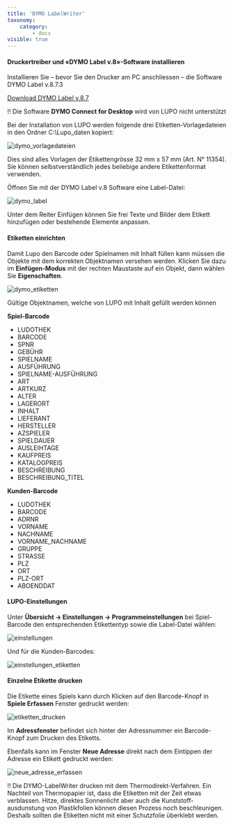 ```yaml
---
title: 'DYMO LabelWriter'
taxonomy:
    category:
        - docs
visible: true
---
```


#### Druckertreiber und «DYMO Label v.8»-Software installieren

Installieren Sie – bevor Sie den Drucker am PC anschliessen – die Software DYMO Label v.8.7.3

[Download DYMO Label v.8.7](https://www.ludothekprogramm.ch/download/item/dymo)

!! Die Software **DYMO Connect for Desktop** wird von LUPO nicht unterstützt

Bei der Installation von LUPO werden folgende drei Etiketten-Vorlagedateien in den Ordner C:\\Lupo_daten kopiert:

![dymo_vorlagedateien](../../images/dymo_vorlagedateien.png)

Dies sind alles Vorlagen der Etikettengrösse 32 mm x 57 mm (Art. N° 11354). Sie können selbstverständlich jedes beliebige andere Etikettenformat verwenden.

Öffnen Sie mit der DYMO Label v.8 Software eine Label-Datei:

![dymo_label](../../images/dymo_label.png)

Unter dem Reiter Einfügen können Sie frei Texte und Bilder dem Etikett hinzufügen oder bestehende Elemente anpassen.

#### Etiketten einrichten

Damit Lupo den Barcode oder Spielnamen mit Inhalt füllen kann müssen die Objekte mit dem korrekten Objektnamen versehen werden. Klicken Sie dazu im **Einfügen-Modus** mit der rechten Maustaste auf ein Objekt, dann wählen Sie **Eigenschaften**.

![dymo_etiketten](../../images/dymo_etiketten.png)

Gültige Objektnamen, welche von LUPO mit Inhalt gefüllt werden können

**Spiel-Barcode**

* LUDOTHEK
* BARCODE
* SPNR
* GEBÜHR
* SPIELNAME
* AUSFÜHRUNG
* SPIELNAME-AUSFÜHRUNG
* ART
* ARTKURZ
* ALTER
* LAGERORT
* INHALT
* LIEFERANT
* HERSTELLER
* AZSPIELER
* SPIELDAUER
* AUSLEIHTAGE
* KAUFPREIS
* KATALOGPREIS
* BESCHREIBUNG
* BESCHREIBUNG_TITEL

**Kunden-Barcode**
* LUDOTHEK
* BARCODE
* ADRNR
* VORNAME
* NACHNAME
* VORNAME_NACHNAME
* GRUPPE
* STRASSE
* PLZ
* ORT
* PLZ-ORT
* ABOENDDAT

#### LUPO-Einstellungen

Unter **Übersicht → Einstellungen → Programmeinstellungen** bei Spiel-Barcode den entsprechenden Etikettentyp sowie die Label-Datei wählen:

![einstellungen](../../images/einstellungen.png)

Und für die Kunden-Barcodes:

![einstellungen_etiketten](../../images/einstellungen_etiketten.png)

#### Einzelne Etikette drucken

Die Etikette eines Spiels kann durch Klicken auf den Barcode-Knopf in **Spiele Erfassen** Fenster gedruckt werden:

![etiketten_drucken](../../images/etiketten_drucken.png)

Im **Adressfenster** befindet sich hinter der Adressnummer ein Barcode-Knopf zum Drucken des Etiketts.

Ebenfalls kann im Fenster **Neue Adresse** direkt nach dem Eintippen der Adresse ein Etikett gedruckt werden:

![neue_adresse_erfassen](../../images/neue_adresse_erfassen.png)

!! Die DYMO-LabelWriter drucken mit dem Thermodirekt-Verfahren. Ein Nachteil von Thermopapier ist, dass die Etiketten mit der Zeit etwas verblassen. Hitze, direktes Sonnenlicht aber auch die Kunststoff-ausdunstung von Plastikfolien können diesen Prozess noch beschleunigen. Deshalb sollten die Etiketten nicht mit einer Schutzfolie überklebt werden.

